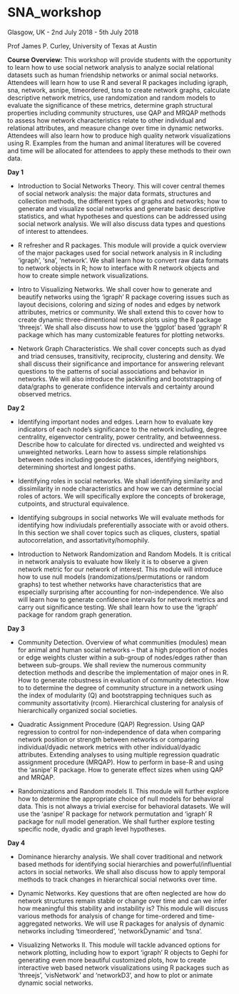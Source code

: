 # SNA_workshop

Glasgow, UK - 2nd July 2018 - 5th July 2018

Prof James P. Curley, University of Texas at Austin

**Course Overview:**
This workshop will provide students with the opportunity to learn how to use social network analysis to analyze social relational datasets such as human friendship networks or animal social networks. Attendees will learn how to use R and several R packages including igraph, sna, network, asnipe, timeordered, tsna to create network graphs, calculate descriptive network metrics, use randomization and random models to evaluate the significance of these metrics, determine graph structural properties including community structures, use QAP and MRQAP methods to assess how network characteristics relate to other individual and relational attributes, and measure change over time in dynamic networks. Attendees will also learn how to produce high quality network visualizations using R. Examples from the human and animal literatures will be covered and time will be allocated for attendees to apply these methods to their own data.


**Day 1**

- Introduction to Social Networks Theory. 
This will cover central themes of social network analysis: the major data formats, structures and collection methods, the different types of graphs and networks; how to generate and visualize social networks and generate basic descriptive statistics, and what hypotheses and questions can be addressed using social network analysis. We will also discuss data types and questions of interest to attendees.

- R refresher and R packages. 
This module will provide a quick overview of the major packages used for social network analysis in R including ‘igraph’, ‘sna’, ‘network’. We shall learn how to convert raw data formats to network objects in R; how to interface with R network objects and how to create simple network visualizations.

- Intro to Visualizing Networks. 
We shall cover how to generate and beautify networks using the ‘igraph’ R package covering issues such as layout decisions, coloring and sizing of nodes and edges by network attributes, metrics or community. We shall extend this to cover how to create dynamic three-dimentional network plots using the R package ‘threejs’. We shall also discuss how to use the ‘ggplot’ based ‘ggraph’ R package which has many customizable features for plotting networks.

- Network Graph Characteristics. 
We shall cover concepts such as dyad and triad censuses, transitivity, reciprocity, clustering and density. We shall discuss their significance and importance for answering relevant questions to the patterns of social associations and behavior in networks. We will also introduce the jackknifing and bootstrapping of data/graphs to generate confidence intervals and certainty around observed metrics.


**Day 2**

- Identifying important nodes and edges. 
Learn how to evaluate key indicators of each node’s significance to the network including, degree centrality, eigenvector centrality, power centrality, and betweenness. Describe how to calculate for directed vs. undirected and weighted vs unweighted networks. Learn how to assess simple relationships between nodes including geodesic distances, identifying neighbors, determining shortest and longest paths.

- Identifying roles in social networks.
 We shall identifying similarity and dissimilarity in node characteristics and  how we can determine social roles of actors. We will specifically explore the concepts of brokerage, cutpoints, and structural equivalence. 

- Identifying subgroups in social networks
We will evaluate methods for identifying how indiviudals preferentially associate with or avoid others. In this section we shall cover topics such as cliques, clusters, spatial autocorrelation, and assortativity/homophily. 

- Introduction to Network Randomization and Random Models. 
It is critical in network analysis to evaluate how likely it is to observe a given network metric for our network of interest. This module will introduce how to use null models (randomizations/permutations or random graphs) to test whether networks have characteristics that are especially surprising after accounting for non-independence. We also will learn how to generate confidence intervals for network metrics and carry out significance testing. We shall learn how to use the ‘igraph’ package for random graph generation.


**Day 3**

- Community Detection. 
Overview of what communities (modules) mean for animal and human social networks – that a high proportion of nodes or edge weights cluster within a sub-group of nodes/edges rather than between sub-groups. We shall review the numerous community detection methods and describe the implementation of major ones in R. How to generate robustness in evaluation of community detection. How to to determine the degree of community structure in a network using the index of modularity (Q) and bootstrapping techniques such as community assortativity (rcom). Hierarchical clustering for analysis of hierarchically organized social societies.


- Quadratic Assignment Procedure (QAP) Regression. 
Using QAP regression to control for non-independence of data when comparing network position or strength between networks or comparing individual/dyadic network metrics with other individual/dyadic attributes. Extending analyses to using multiple regression quadratic assignment procedure (MRQAP). How to perform in base-R and using the ‘asnipe’ R package. How to generate effect sizes when using QAP and MRQAP.


- Randomizations and Random models II. 
This module will further explore how to determine the appropriate choice of null models for behavioral data. This is not always a trivial exercise for behavioral datasets. We will use the ‘asnipe’ R package for network permutation and ‘igraph’ R package for null model generation. We shall further explore testing specific node, dyadic and graph level hypotheses.


**Day 4**

- Dominance hierarchy analysis. 
We shall cover traditional and network based methods for identifying social hierarchies and powerful/influential actors in social networks. We shall also discuss  how to apply temporal methods to track changes in hierarchical social networks over time.

- Dynamic Networks. 
Key questions that are often neglected are how do network structures remain stable or change over time and can we infer how meaningful this stability and instability is? This module will discuss various methods for analysis of change for time-ordered and time-aggregated networks. We will use R packages for analysis of dynamic networks including ‘timeordered’, ‘networkDynamic’ and ‘tsna’.﻿
 
- Visualizing Networks II. This module will tackle advanced options for network plotting, including how to export ‘igraph’ R objects to Gephi for generating even more beautiful customized plots, how to create interactive web based network visualizations using R packages such as ‘threejs’, ‘visNetwork’ and ‘networkD3’, and how to plot or animate dynamic social networks.
 
